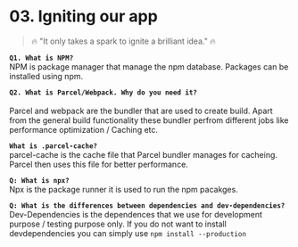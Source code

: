 # 03. Igniting our app
> 🔥 "It only takes a spark to ignite a brilliant idea." 🔥

**`Q1. What is NPM?`** <br />
NPM is package manager that manage the npm database. Packages can be installed using npm.

**`Q2. What is Parcel/Webpack. Why do you need it?`** <br />
<br />
Parcel and webpack are the bundler that are used to create build. Apart from the general build functionality these bundler perfrom different jobs like performance optimization / Caching etc.

**`What is .parcel-cache?`** <br />
parcel-cache is the cache file that Parcel bundler manages for cacheing. Parcel then uses this file for better performance.


**`Q: What is npx?`** <br />
Npx is the package runner it is used to run the npm pacakges.

**`Q: What is the differences between dependencies and dev-dependencies?`** <br />
Dev-Dependencies is the dependences that we use for development purpose / testing purpose only. If you do not want to install devdependencies you can simply use `npm install --production`